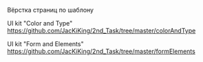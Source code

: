 Вёрстка страниц по шаблону


UI kit "Color and Type" https://github.com/JacKiKing/2nd_Task/tree/master/colorAndType

UI kit "Form and Elements" https://github.com/JacKiKing/2nd_Task/tree/master/formElements
